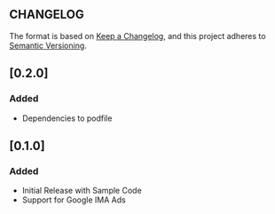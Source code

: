 ## CHANGELOG

The format is based on [Keep a Changelog](https://keepachangelog.com/en/1.0.0/),
and this project adheres to [Semantic Versioning](https://semver.org/spec/v2.0.0.html).

## [0.2.0]

### Added

  - Dependencies to podfile

## [0.1.0]

### Added

  - Initial Release with Sample Code
  - Support for Google IMA Ads
